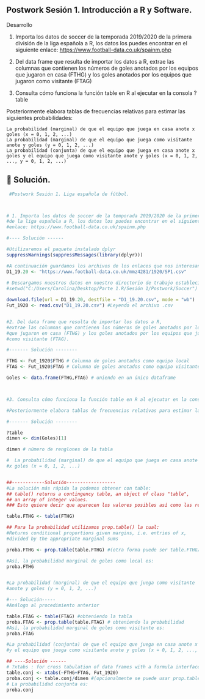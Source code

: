 ## Postwork Sesión 1. Introducción a R y Software.
Desarrollo


 1.   Importa los datos de soccer de la temporada 2019/2020 de la primera división de la liga española a R, los datos los puedes encontrar en el siguiente enlace: https://www.football-data.co.uk/spainm.php

 2.   Del data frame que resulta de importar los datos a R, extrae las columnas que contienen los números de goles anotados por los equipos que jugaron en casa (FTHG) y los goles anotados por los equipos que jugaron como visitante (FTAG)

 3.   Consulta cómo funciona la función table en R al ejecutar en la consola ?table

Posteriormente elabora tablas de frecuencias relativas para estimar las siguientes probabilidades:

    La probabilidad (marginal) de que el equipo que juega en casa anote x goles (x = 0, 1, 2, ...)
    La probabilidad (marginal) de que el equipo que juega como visitante anote y goles (y = 0, 1, 2, ...)
    La probabilidad (conjunta) de que el equipo que juega en casa anote x goles y el equipo que juega como visitante anote y goles (x = 0, 1, 2, ..., y = 0, 1, 2, ...)

## :pushpin: Solución.
```R
 #Postwork Sesión 1. Liga española de fútbol.



# 1. Importa los datos de soccer de la temporada 2019/2020 de la primera división
#de la liga española a R, los datos los puedes encontrar en el siguiente 
#enlace: https://www.football-data.co.uk/spainm.php

#---- Solución ------

#Utilizaremos el paquete instalado dplyr
suppressWarnings(suppressMessages(library(dplyr)))

#A continuación guardamos los archivos de los enlaces que nos interesan
D1_19.20 <- "https://www.football-data.co.uk/mmz4281/1920/SP1.csv"
  
# Descargamos nuestros datos en nuestro directorio de trabajo establecido.
#setwd("C:/Users/Carolina/Desktop/Parte 1.R/Sesión 1/Postwork/Soccer")

download.file(url = D1_19.20, destfile = "D1_19.20.csv", mode = "wb")
Fut_1920 <- read.csv("D1_19.20.csv") #Leyendo el archivo .csv


#2. Del data frame que resulta de importar los datos a R, 
#extrae las columnas que contienen los números de goles anotados por los equipos 
#que jugaron en casa (FTHG) y los goles anotados por los equipos que jugaron 
#como visitante (FTAG).

#------- Solución -------- 

FTHG <- Fut_1920$FTHG # Columna de goles anotados como equipo local
FTAG <- Fut_1920$FTAG # Columna de goles anotados como equipo visitante

Goles <- data.frame(FTHG,FTAG) # uniendo en un único dataframe



#3. Consulta cómo funciona la función table en R al ejecutar en la consola ?table

#Posteriormente elabora tablas de frecuencias relativas para estimar las siguientes probabilidades:

#------- Solución -------- 

?table
dimen <- dim(Goles)[1]

dimen # número de renglones de la tabla 

#  La probabilidad (marginal) de que el equipo que juega en casa anote 
#x goles (x = 0, 1, 2, ...)


##------------Solución------------------
#La solución más rápida la podemos obtener con table:
## table() returns a contingency table, an object of class "table",
## an array of integer values. 
### Esto quiere decir que aparecen los valores posibles así como las repeticiones.

table.FTHG <- table(FTHG)

## Para la probabilidad utilizamos prop.table() la cual:
#Returns conditional proportions given margins, i.e. entries of x, 
#divided by the appropriate marginal sums

proba.FTHG <- prop.table(table.FTHG) #(otra forma puede ser table.FTHG/dimen)

#Así, la probabilidad marginal de goles como local es:
proba.FTHG 


#La probabilidad (marginal) de que el equipo que juega como visitante 
#anote y goles (y = 0, 1, 2, ...)

#--- Solución-----
#Análogo al procedimiento anterior 

table.FTAG <- table(FTAG) #obteniendo la tabla 
proba.FTAG <- prop.table(table.FTAG) # obteniendo la probabilidad
#Así, la probabilidad marginal de goles como visitante es:
proba.FTAG

#La probabilidad (conjunta) de que el equipo que juega en casa anote x goles 
#y el equipo que juega como visitante anote y goles (x = 0, 1, 2, ..., y = 0, 1, 2, ...)

## ----Solución ------
# ?xtabs : for cross tabulation of data frames with a formula interface. (contingency table)
table.conj <- xtabs(~FTHG+FTAG, Fut_1920)
proba.conj <- table.conj/dimen #(opcionalmente se puede usar prop.table(table.conj))
# La probabilidad conjunta es:
proba.conj

```
